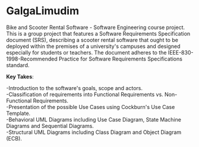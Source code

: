 # GalgaLimudim
Bike and Scooter Rental Software - Software Engineering course project.
This is a group project that features a Software Requirements Specification document (SRS), describing a scooter rental software that ought to be deployed within the premises of a university's campuses and designed especially for students or teachers. The document adheres to the IEEE-830-1998-Recommended Practice for Software Requirements Specifications standard.

__Key Takes__:

-Introduction to the software's goals, scope and actors.<br>
-Classification of requirements into Functional Requirements vs. Non-Functional Requirements.<br>
-Presentation of the possible Use Cases using Cockburn's Use Case Template.<br>
-Behavioral UML Diagrams including Use Case Diagram, State Machine Diagrams and Sequential Diagrams.<br>
-Structural UML Diagrams including Class Diagram and Object Diagram (ECB).<br>
